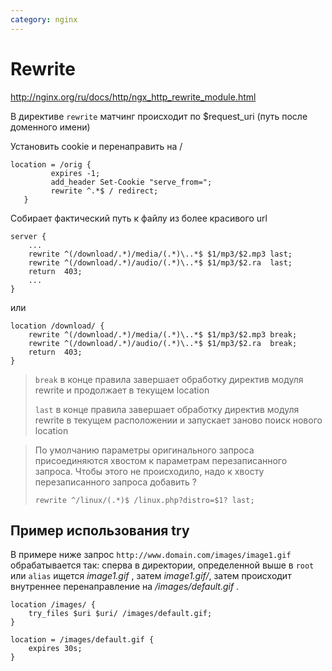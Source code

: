 ```yaml
---
category: nginx
---
```

# Rewrite
http://nginx.org/ru/docs/http/ngx_http_rewrite_module.html

В директиве `rewrite` матчинг происходит по $request_uri (путь после доменного имени)

Установить cookie и перенаправить на /
```
location = /orig {
         expires -1;
         add_header Set-Cookie "serve_from=";
         rewrite ^.*$ / redirect;
   }
```

Собирает фактический путь к файлу из более красивого url
```
server {
    ...
    rewrite ^(/download/.*)/media/(.*)\..*$ $1/mp3/$2.mp3 last;
    rewrite ^(/download/.*)/audio/(.*)\..*$ $1/mp3/$2.ra  last;
    return  403;
    ...
}
```
или
```
location /download/ {
    rewrite ^(/download/.*)/media/(.*)\..*$ $1/mp3/$2.mp3 break;
    rewrite ^(/download/.*)/audio/(.*)\..*$ $1/mp3/$2.ra  break;
    return  403;
}

```
> `break` в конце правила завершает обработку директив модуля rewrite и продолжает в текущем location
>
> `last` в конце правила завершает обработку директив модуля rewrite в текущем расположении и запускает
> заново поиск нового location

> По умолчанию параметры оригинального запроса присоединяются хвостом к параметрам перезаписанного запроса.
> Чтобы этого не происходило, надо к хвосту перезаписанного запроса добавить ?
>
> `rewrite ^/linux/(.*)$ /linux.php?distro=$1? last;`

## Пример использования try

В примере ниже запрос `http://www.domain.com/images/image1.gif` обрабатывается так: сперва в директории, определенной выше в `root` или `alias` ищется _image1.gif_ , затем _image1.gif/_, затем происходит внутреннее перенаправление на _/images/default.gif_ .
```
location /images/ {
    try_files $uri $uri/ /images/default.gif;
}

location = /images/default.gif {
    expires 30s;
}
```
